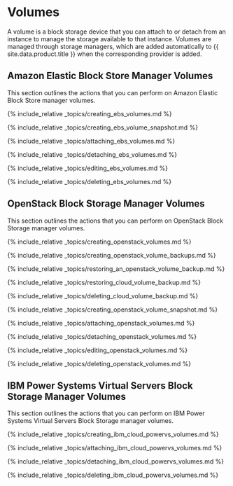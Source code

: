 # Volumes

A volume is a block storage device that you can attach to or detach from
an instance to manage the storage available to that instance. Volumes
are managed through storage managers, which are added automatically to
{{ site.data.product.title }} when the corresponding provider is added.

## Amazon Elastic Block Store Manager Volumes

This section outlines the actions that you can perform on Amazon Elastic
Block Store manager volumes.

{% include_relative _topics/creating_ebs_volumes.md %}

{% include_relative _topics/creating_ebs_volume_snapshot.md %}

{% include_relative _topics/attaching_ebs_volumes.md %}

{% include_relative _topics/detaching_ebs_volumes.md %}

{% include_relative _topics/editing_ebs_volumes.md %}

{% include_relative _topics/deleting_ebs_volumes.md %}

## OpenStack Block Storage Manager Volumes

This section outlines the actions that you can perform on OpenStack
Block Storage manager volumes.

{% include_relative _topics/creating_openstack_volumes.md %}

{% include_relative _topics/creating_openstack_volume_backups.md %}

{% include_relative
_topics/restoring_an_openstack_volume_backup.md %}

{% include_relative _topics/restoring_cloud_volume_backup.md %}

{% include_relative _topics/deleting_cloud_volume_backup.md %}

{% include_relative _topics/creating_openstack_volume_snapshot.md
%}

{% include_relative _topics/attaching_openstack_volumes.md %}

{% include_relative _topics/detaching_openstack_volumes.md %}

{% include_relative _topics/editing_openstack_volumes.md %}

{% include_relative _topics/deleting_openstack_volumes.md %}

## IBM Power Systems Virtual Servers Block Storage Manager Volumes

This section outlines the actions that you can perform on IBM Power
Systems Virtual Servers Block Storage manager volumes.

{% include_relative _topics/creating_ibm_cloud_powervs_volumes.md %}

{% include_relative _topics/attaching_ibm_cloud_powervs_volumes.md %}

{% include_relative _topics/detaching_ibm_cloud_powervs_volumes.md %}

{% include_relative _topics/deleting_ibm_cloud_powervs_volumes.md %}
